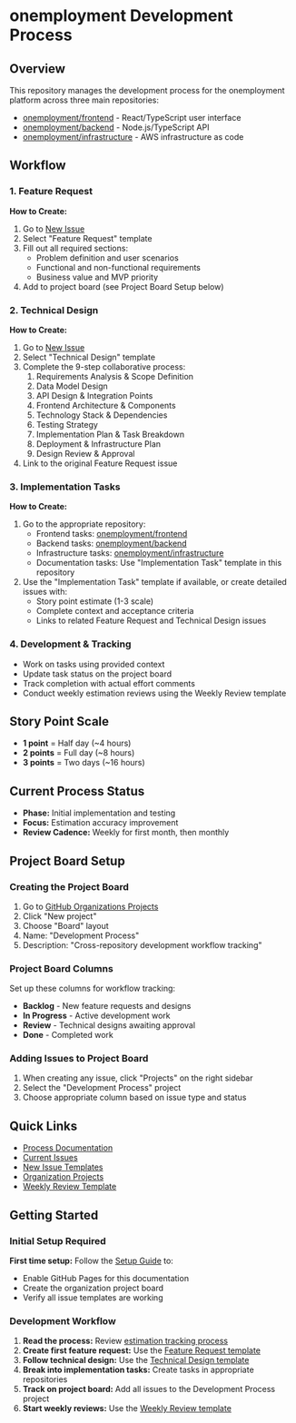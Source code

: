 # onemployment Development Process

## Overview
This repository manages the development process for the onemployment platform across three main repositories:
- [onemployment/frontend](https://github.com/onemployment/frontend) - React/TypeScript user interface
- [onemployment/backend](https://github.com/onemployment/backend) - Node.js/TypeScript API
- [onemployment/infrastructure](https://github.com/onemployment/infrastructure) - AWS infrastructure as code

## Workflow

### 1. Feature Request
**How to Create:**
1. Go to [New Issue](https://github.com/onemployment/onemployment-planning/issues/new/choose)
2. Select "Feature Request" template
3. Fill out all required sections:
   - Problem definition and user scenarios
   - Functional and non-functional requirements
   - Business value and MVP priority
4. Add to project board (see Project Board Setup below)

### 2. Technical Design  
**How to Create:**
1. Go to [New Issue](https://github.com/onemployment/onemployment-planning/issues/new/choose)
2. Select "Technical Design" template
3. Complete the 9-step collaborative process:
   1. Requirements Analysis & Scope Definition
   2. Data Model Design
   3. API Design & Integration Points
   4. Frontend Architecture & Components
   5. Technology Stack & Dependencies
   6. Testing Strategy
   7. Implementation Plan & Task Breakdown
   8. Deployment & Infrastructure Plan
   9. Design Review & Approval
4. Link to the original Feature Request issue

### 3. Implementation Tasks
**How to Create:**
1. Go to the appropriate repository:
   - Frontend tasks: [onemployment/frontend](https://github.com/onemployment/frontend/issues/new)
   - Backend tasks: [onemployment/backend](https://github.com/onemployment/backend/issues/new)
   - Infrastructure tasks: [onemployment/infrastructure](https://github.com/onemployment/infrastructure/issues/new)
   - Documentation tasks: Use "Implementation Task" template in this repository
2. Use the "Implementation Task" template if available, or create detailed issues with:
   - Story point estimate (1-3 scale)
   - Complete context and acceptance criteria
   - Links to related Feature Request and Technical Design issues

### 4. Development & Tracking
- Work on tasks using provided context
- Update task status on the project board
- Track completion with actual effort comments
- Conduct weekly estimation reviews using the Weekly Review template

## Story Point Scale
- **1 point** = Half day (~4 hours)
- **2 points** = Full day (~8 hours)  
- **3 points** = Two days (~16 hours)

## Current Process Status
- **Phase:** Initial implementation and testing
- **Focus:** Estimation accuracy improvement
- **Review Cadence:** Weekly for first month, then monthly

## Project Board Setup

### Creating the Project Board
1. Go to [GitHub Organizations Projects](https://github.com/orgs/onemployment/projects)
2. Click "New project"
3. Choose "Board" layout
4. Name: "Development Process"
5. Description: "Cross-repository development workflow tracking"

### Project Board Columns
Set up these columns for workflow tracking:
- **Backlog** - New feature requests and designs
- **In Progress** - Active development work
- **Review** - Technical designs awaiting approval
- **Done** - Completed work

### Adding Issues to Project Board
1. When creating any issue, click "Projects" on the right sidebar
2. Select the "Development Process" project
3. Choose appropriate column based on issue type and status

## Quick Links
- [Process Documentation](process/estimation-tracking.md)
- [Current Issues](https://github.com/onemployment/onemployment-planning/issues)
- [New Issue Templates](https://github.com/onemployment/onemployment-planning/issues/new/choose)
- [Organization Projects](https://github.com/orgs/onemployment/projects)
- [Weekly Review Template](https://github.com/onemployment/onemployment-planning/issues/new?template=weekly-review.yml)

## Getting Started

### Initial Setup Required
**First time setup:** Follow the [Setup Guide](setup-guide.md) to:
- Enable GitHub Pages for this documentation
- Create the organization project board
- Verify all issue templates are working

### Development Workflow
1. **Read the process:** Review [estimation tracking process](process/estimation-tracking.md)
2. **Create first feature request:** Use the [Feature Request template](https://github.com/onemployment/onemployment-planning/issues/new?template=feature-request.yml)
3. **Follow technical design:** Use the [Technical Design template](https://github.com/onemployment/onemployment-planning/issues/new?template=technical-design.yml)
4. **Break into implementation tasks:** Create tasks in appropriate repositories
5. **Track on project board:** Add all issues to the Development Process project
6. **Start weekly reviews:** Use the [Weekly Review template](https://github.com/onemployment/onemployment-planning/issues/new?template=weekly-review.yml)